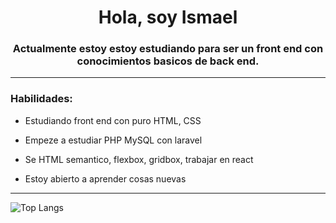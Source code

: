 <div id="header" align="center">
  <h1 align="center">Hola, soy Ismael</h1>
<h3 align="center">
  Actualmente estoy estoy estudiando para ser un front end con conocimientos
  basicos de back end.
</h3>
</div>

---
### Habilidades:

- Estudiando front end con puro HTML, CSS 

- Empeze a estudiar PHP MySQL con laravel 

- Se HTML semantico, flexbox, gridbox, trabajar en react

- Estoy abierto a aprender cosas nuevas

---

![Top Langs](https://github-readme-stats.vercel.app/api/top-langs/?username=TherIsmael&hide_progress=true)

<!--
**TherIsmael/TherIsmael** is a ✨ _special_ ✨ repository because its `README.md` (this file) appears on your GitHub profile.

Here are some ideas to get you started:

- 🔭 I’m currently working on ...
- 🌱 I’m currently learning ...
- 👯 I’m looking to collaborate on ...
- 🤔 I’m looking for help with ...
- 💬 Ask me about ...
- 📫 How to reach me: ...
- 😄 Pronouns: ...
- ⚡ Fun fact: ...
-->
